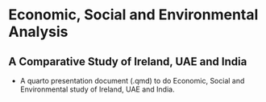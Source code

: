 # Economic, Social and Environmental Analysis
## A Comparative Study of Ireland, UAE and India

- A quarto presentation document (.qmd) to do Economic, Social and Environmental study of Ireland, UAE and India.
